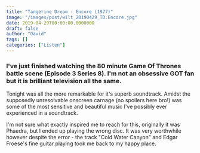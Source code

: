 ```yaml
---
title: "Tangerine Dream - Encore (1977)"
image: "/images/post/wilt_20190429_TD.Encore.jpg"
date: 2019-04-29T00:00:00.0000000
draft: false
author: "David"
tags: []
categories: ["Listen"]
---
```

### I've just finished watching the 80 minute Game Of Thrones battle scene (Episode 3 Series 8). I'm not an obsessive GOT fan but it is brilliant television all the same.

 Tonight was all the more remarkable for it's superb soundtrack. Amidst the supposedly unresolvable onscreen carnage (no spoilers here bro!) was some of the most sensitive and beautiful music I've possibly ever experienced in a soundtrack.

 I'm not sure what exactly inspired me to reach for this, originally it was Phaedra, but I ended up playing the wrong disc. It was very worthwhile however despite the error - the track "Cold Water Canyon" and Edgar Froese's fine guitar playing took me back to my happy place.